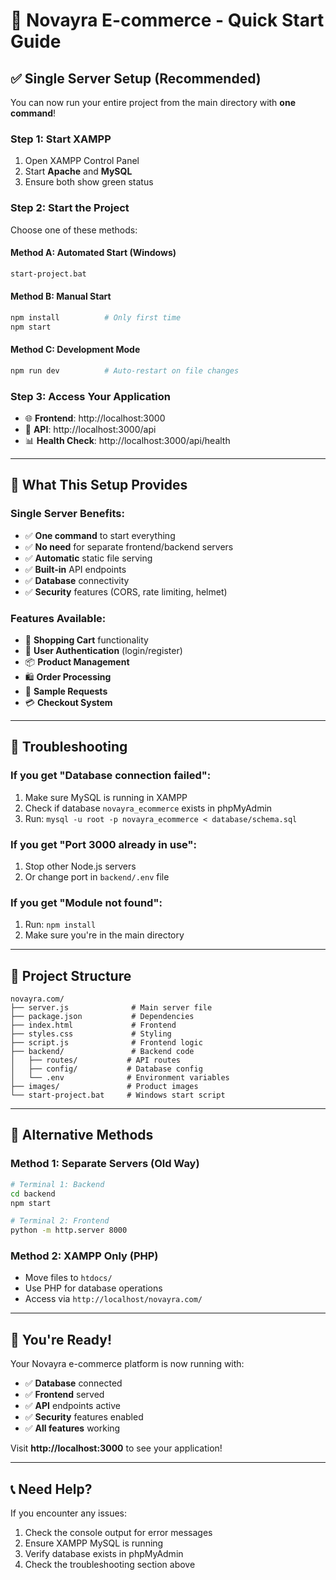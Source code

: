 # 🚀 Novayra E-commerce - Quick Start Guide

## ✅ **Single Server Setup (Recommended)**

You can now run your entire project from the main directory with **one command**!

### **Step 1: Start XAMPP**
1. Open XAMPP Control Panel
2. Start **Apache** and **MySQL**
3. Ensure both show green status

### **Step 2: Start the Project**
Choose one of these methods:

#### **Method A: Automated Start (Windows)**
```bash
start-project.bat
```

#### **Method B: Manual Start**
```bash
npm install          # Only first time
npm start
```

#### **Method C: Development Mode**
```bash
npm run dev          # Auto-restart on file changes
```

### **Step 3: Access Your Application**
- 🌐 **Frontend**: http://localhost:3000
- 🔌 **API**: http://localhost:3000/api
- 📊 **Health Check**: http://localhost:3000/api/health

---

## 🎯 **What This Setup Provides**

### **Single Server Benefits:**
- ✅ **One command** to start everything
- ✅ **No need** for separate frontend/backend servers
- ✅ **Automatic** static file serving
- ✅ **Built-in** API endpoints
- ✅ **Database** connectivity
- ✅ **Security** features (CORS, rate limiting, helmet)

### **Features Available:**
- 🛒 **Shopping Cart** functionality
- 👤 **User Authentication** (login/register)
- 📦 **Product Management**
- 🛍️ **Order Processing**
- 🎁 **Sample Requests**
- 💳 **Checkout System**

---

## 🔧 **Troubleshooting**

### **If you get "Database connection failed":**
1. Make sure MySQL is running in XAMPP
2. Check if database `novayra_ecommerce` exists in phpMyAdmin
3. Run: `mysql -u root -p novayra_ecommerce < database/schema.sql`

### **If you get "Port 3000 already in use":**
1. Stop other Node.js servers
2. Or change port in `backend/.env` file

### **If you get "Module not found":**
1. Run: `npm install`
2. Make sure you're in the main directory

---

## 📁 **Project Structure**

```
novayra.com/
├── server.js              # Main server file
├── package.json           # Dependencies
├── index.html             # Frontend
├── styles.css             # Styling
├── script.js              # Frontend logic
├── backend/               # Backend code
│   ├── routes/           # API routes
│   ├── config/           # Database config
│   └── .env              # Environment variables
├── images/               # Product images
└── start-project.bat     # Windows start script
```

---

## 🚀 **Alternative Methods**

### **Method 1: Separate Servers (Old Way)**
```bash
# Terminal 1: Backend
cd backend
npm start

# Terminal 2: Frontend
python -m http.server 8000
```

### **Method 2: XAMPP Only (PHP)**
- Move files to `htdocs/`
- Use PHP for database operations
- Access via `http://localhost/novayra.com/`

---

## 🎉 **You're Ready!**

Your Novayra e-commerce platform is now running with:
- ✅ **Database** connected
- ✅ **Frontend** served
- ✅ **API** endpoints active
- ✅ **Security** features enabled
- ✅ **All features** working

Visit **http://localhost:3000** to see your application!

---

## 📞 **Need Help?**

If you encounter any issues:
1. Check the console output for error messages
2. Ensure XAMPP MySQL is running
3. Verify database exists in phpMyAdmin
4. Check the troubleshooting section above 